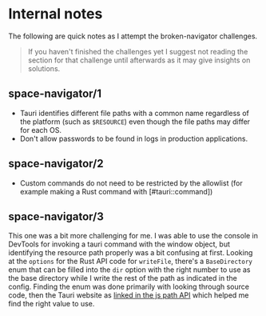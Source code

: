 # Internal notes

The following are quick notes as I attempt the broken-navigator challenges.

> If you haven't finished the challenges yet I suggest not reading the section for that challenge until afterwards as it may give insights on solutions.

## space-navigator/1

-   Tauri identifies different file paths with a common name regardless of the platform (such as `$RESOURCE`) even though the file paths may differ for each OS.
-   Don't allow passwords to be found in logs in production applications.

## space-navigator/2

-   Custom commands do not need to be restricted by the allowlist (for example making a Rust command with [#tauri::command])

## space-navigator/3

This one was a bit more challenging for me. I was able to use the console in DevTools for invoking a tauri command with the window object, but identifying the resource path properly was a bit confusing at first. Looking at the `options` for the Rust API code for `writeFile`, there's a `BaseDirectory` enum that can be filled into the `dir` option with the right number to use as the base directory while I write the rest of the path as indicated in the config. Finding the enum was done primarily with looking through source code, then the Tauri website as [linked in the js path API](https://tauri.app/v1/api/js/path/#basedirectory) which helped me find the right value to use.
